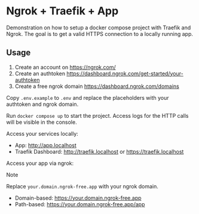 # Ngrok + Traefik + App

Demonstration on how to setup a docker compose project with Traefik and Ngrok.
The goal is to get a valid HTTPS connection to a locally running app.

## Usage

1. Create an account on <https://ngrok.com/>
2. Create an authtoken <https://dashboard.ngrok.com/get-started/your-authtoken>
3. Create a free ngrok domain <https://dashboard.ngrok.com/domains>

Copy `.env.example` to `.env` and replace the placeholders with your authtoken and ngrok domain.

Run `docker compose up` to start the project.
Access logs for the HTTP calls will be visible in the console.

Access your services locally:

- App: <http://app.localhost>
- Traefik Dashboard: <http://traefik.localhost> or <https://traefik.localhost>

Access your app via ngrok:

> [!NOTE]
> Replace `your.domain.ngrok-free.app` with your ngrok domain.

- Domain-based: <https://your.domain.ngrok-free.app>
- Path-based: <https://your.domain.ngrok-free.app/app>
